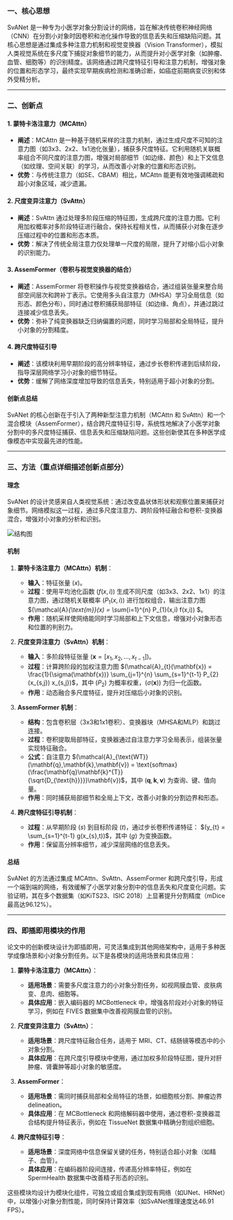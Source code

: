 ### 一、核心思想
SvANet 是一种专为小医学对象分割设计的网络，旨在解决传统卷积神经网络（CNN）在分割小对象时因卷积和池化操作导致的信息丢失和压缩缺陷问题。其核心思想是通过集成多种注意力机制和视觉变换器（Vision Transformer），模拟人类视觉系统在多尺度下捕捉对象细节的能力，从而提升对小医学对象（如肿瘤、血管、细胞等）的识别精度。该网络通过跨尺度特征引导和注意力机制，增强对象的位置和形态学习，最终实现早期疾病检测和准确诊断，如癌症前期病变识别和体外受精分析。

---

### 二、创新点
#### 1. **蒙特卡洛注意力（MCAttn）**
- **阐述**：MCAttn 是一种基于随机采样的注意力机制，通过生成尺度不可知的注意力图（如3x3、2x2、1x1池化张量），捕获多尺度特征。它利用随机关联概率组合不同尺度的注意力图，增强对局部细节（如边缘、颜色）和上下文信息（如纹理、空间关联）的学习，从而改善小对象的位置和形态识别。
- **优势**：与传统注意力（如SE、CBAM）相比，MCAttn 能更有效地强调稀疏和超小对象区域，减少遗漏。

#### 2. **尺度变异注意力（SvAttn）**
- **阐述**：SvAttn 通过处理多阶段压缩的特征图，生成跨尺度的注意力图。它利用加权概率对多阶段特征进行融合，保持长程相关性，从而捕获小对象在逐步压缩过程中的位置和形态本质。
- **优势**：解决了传统全局注意力仅处理单一尺度的局限，提升了对缩小后小对象的识别能力。

#### 3. **AssemFormer（卷积与视觉变换器的结合）**
- **阐述**：AssemFormer 将卷积操作与视觉变换器结合，通过组装张量来整合局部空间层次和跨补丁表示。它使用多头自注意力（MHSA）学习全局信息（如形态、颜色分布），同时通过卷积捕获局部特征（如边缘、角点），并通过跳过连接减少信息丢失。
- **优势**：弥补了纯变换器缺乏归纳偏置的问题，同时学习局部和全局特征，提升小对象的分割精度。

#### 4. **跨尺度特征引导**
- **阐述**：该模块利用早期阶段的高分辨率特征，通过步长卷积传递到后续阶段，指导深层网络学习小对象的细节特征。
- **优势**：缓解了网络深度增加导致的信息丢失，特别适用于超小对象的分割。

#### **创新点总结**
SvANet 的核心创新在于引入了两种新型注意力机制（MCAttn 和 SvAttn）和一个混合模块（AssemFormer），结合跨尺度特征引导，系统性地解决了小医学对象分割中的多尺度特征捕获、信息丢失和压缩缺陷问题。这些创新使其在多种医学成像模态中实现最先进的性能。

---

### 三、方法（重点详细描述创新点部分）
#### **理念**
SvANet 的设计灵感来自人类视觉系统：通过改变晶状体形状和观察位置来捕获对象细节。网络模拟这一过程，通过多尺度注意力、跨阶段特征融合和卷积-变换器混合，增强对小对象的分析和识别。

![结构图](https://gitee.com/ChadHui/typora-image/raw/master/cv-image/20251028111538.jpg)

#### **机制**
1. **蒙特卡洛注意力（MCAttn）机制**：
   - **输入**：特征张量 $(x)$。
   - **过程**：使用平均池化函数 $(f(x,i))$ 生成不同尺度（如3x3、2x2、1x1）的注意力图，通过随机关联概率 $(P_1(x,i))$ 进行加权组合，输出注意力图 $(\mathcal{A}_{\text{m}}(x) = \sum_{i=1}^{n} P_{1}(x,i) f(x,i)) $。
   - **作用**：随机采样使网络能同时学习局部和上下文信息，增强对小对象形态和位置的判别力。

2. **尺度变异注意力（SvAttn）机制**：
   - **输入**：多阶段特征张量 $(\mathbf{x} = [x_1, x_2, ..., x_{t-1}])$。
   - **过程**：计算跨阶段的加权注意力图 $(\mathcal{A}_{t}(\mathbf{x}) = \frac{1}{\sigma(\mathbf{x})} \sum_{j=1}^{n} \sum_{s=1}^{t-1} P_{2}(x_{s,j}) x_{s,j})$，其中 $(P_2)$ 为概率权重，$(\sigma(\mathbf{x}))$ 为归一化函数。
   - **作用**：动态融合多尺度特征，提升对压缩后小对象的识别。

3. **AssemFormer 机制**：
   - **结构**：包含卷积层（3x3和1x1卷积）、变换器块（MHSA和MLP）和跳过连接。
   - **过程**：卷积提取局部特征，变换器通过自注意力学习全局表示，组装张量实现特征融合。
   - **公式**：自注意力 $(\mathcal{A}_{\text{WT}}(\mathbf{q},\mathbf{k},\mathbf{v}) = \text{softmax}(\frac{\mathbf{q}\mathbf{k}^{T}}{\sqrt{D_{\text{h}}}})\mathbf{v})$，其中 $(\mathbf{q}, \mathbf{k}, \mathbf{v})$ 为查询、键、值向量。
   - **作用**：同时捕获局部细节和全局上下文，改善小对象的分割边界和形态。

4. **跨尺度特征引导机制**：
   - **过程**：从早期阶段 $(s)$ 到目标阶段 $(t)$，通过步长卷积传递特征： $(y_{t} = \sum_{s=1}^{t-1} g(x_{s},t))$，其中 $(g)$ 为变换函数。
   - **作用**：保留高分辨率细节，减少深层网络的信息丢失。

#### **总结**
SvANet 的方法通过集成 MCAttn、SvAttn、AssemFormer 和跨尺度引导，形成一个端到端的网络，有效缓解了小医学对象分割中的信息丢失和尺度变化问题。实验证明，其在多个数据集（如KiTS23、ISIC 2018）上显著提升分割精度（mDice最高达96.12%）。

---

### 四、即插即用模块的作用
论文中的创新模块设计为即插即用，可灵活集成到其他网络架构中，适用于多种医学成像场景和小对象分割任务。以下是各模块的适用场景和具体应用：

1. **蒙特卡洛注意力（MCAttn）**：
   - **适用场景**：需要多尺度注意力的小对象分割任务，如视网膜血管、皮肤病变、息肉、细胞等。
   - **具体应用**：嵌入编码器的 MCBottleneck 中，增强各阶段对小对象的特征学习，例如在 FIVES 数据集中改善视网膜血管的识别。

2. **尺度变异注意力（SvAttn）**：
   - **适用场景**：跨尺度特征融合任务，适用于 MRI、CT、结肠镜等模态中的小对象分割。
   - **具体应用**：在跨尺度引导模块中使用，通过加权多阶段特征图，提升对肝肿瘤、肾囊肿等超小对象的敏感度。

3. **AssemFormer**：
   - **适用场景**：需同时捕获局部和全局特征的场景，如细胞核分割、肿瘤边界 delineation。
   - **具体应用**：在 MCBottleneck 和网络解码器中使用，通过卷积-变换器混合结构提升特征表示，例如在 TissueNet 数据集中精确分割组织细胞。

4. **跨尺度特征引导**：
   - **适用场景**：深度网络中信息保留关键的任务，特别适合超小对象（如精子、血管）。
   - **具体应用**：在编码器阶段间连接，传递高分辨率特征，例如在 SpermHealth 数据集中改善精子形态的识别。

这些模块均设计为模块化组件，可独立或组合集成到现有网络（如UNet、HRNet）中，以增强小对象分割性能，同时保持计算效率（如SvANet推理速度达46.91 FPS）。
